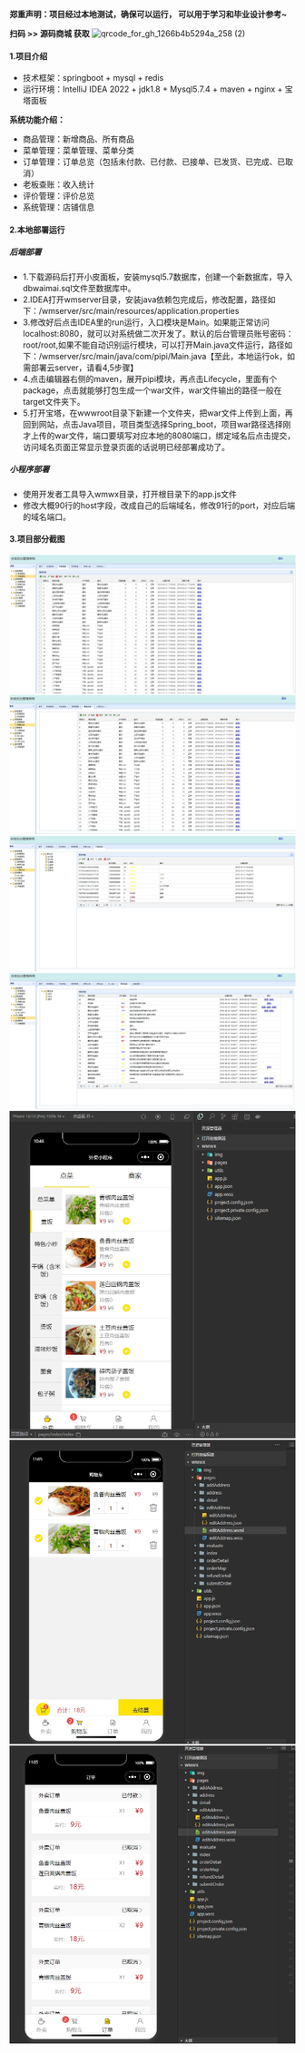  **郑重声明：项目经过本地测试，确保可以运行， 可以用于学习和毕业设计参考~** 
 
**扫码 >> 源码商城 获取** ![qrcode_for_gh_1266b4b5294a_258 (2)](https://github.com/user-attachments/assets/45838afd-19a8-4cdc-bdd5-74b9c76fb241)

####  1.项目介绍

- 技术框架：springboot  + mysql + redis
- 运行环境：IntelliJ IDEA 2022 + jdk1.8 + Mysql5.7.4 + maven + nginx + 宝塔面板

**系统功能介绍：**

- 商品管理：新增商品、所有商品
- 菜单管理：菜单管理、菜单分类
- 订单管理：订单总览（包括未付款、已付款、已接单、已发货、已完成、已取消）
- 老板查账：收入统计
- 评价管理：评价总览
- 系统管理：店铺信息

#### 2.本地部署运行
##### 后端部署

- 1.下载源码后打开小皮面板，安装mysql5.7数据库，创建一个新数据库，导入dbwaimai.sql文件至数据库中。
- 2.IDEA打开wmserver目录，安装java依赖包完成后，修改配置，路径如下：/wmserver/src/main/resources/application.properties
- 3.修改好后点击IDEA里的run运行，入口模块是Main。如果能正常访问localhost:8080，就可以对系统做二次开发了。默认的后台管理员账号密码：root/root,如果不能自动识别运行模块，可以打开Main.java文件运行，路径如下：/wmserver/src/main/java/com/pipi/Main.java【至此，本地运行ok，如需部署云server，请看4,5步骤】
- 4.点击编辑器右侧的maven，展开pipi模块，再点击Lifecycle，里面有个package，点击就能够打包生成一个war文件，war文件输出的路径一般在target文件夹下。
- 5.打开宝塔，在wwwroot目录下新建一个文件夹，把war文件上传到上面，再回到网站，点击Java项目，项目类型选择Spring_boot，项目war路径选择刚才上传的war文件，端口要填写对应本地的8080端口，绑定域名后点击提交，访问域名页面正常显示登录页面的话说明已经部署成功了。

##### 小程序部署

- 使用开发者工具导入wmwx目录，打开根目录下的app.js文件
- 修改大概90行的host字段，改成自己的后端域名，修改91行的port，对应后端的域名端口。

#### 3.项目部分截图
![输入图片说明](1.png)![输入图片说明](2.png)![输入图片说明](3.png)![输入图片说明](4.png)![输入图片说明](5.png)![输入图片说明](6.png)![输入图片说明](7.png)


